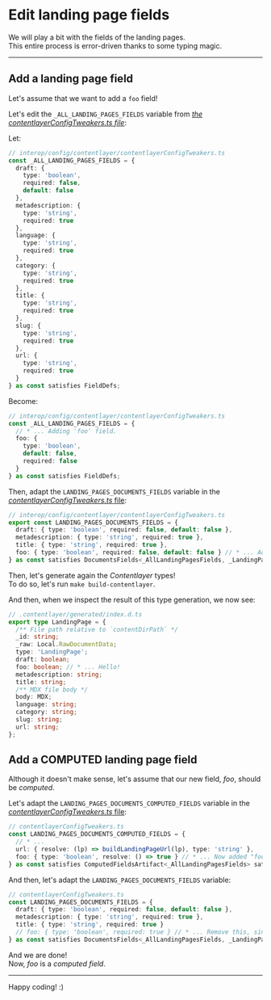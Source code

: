 # Edit landing page fields

We will play a bit with the fields of the landing pages.  
This entire process is error-driven thanks to some typing magic.

---

## Add a landing page field

Let's assume that we want to add a `foo` field!

Let's edit the `_ALL_LANDING_PAGES_FIELDS` variable from
[_the contentlayerConfigTweakers.ts file_](/interop/config/contentlayer/contentlayerConfigTweakers.ts):

Let:

```ts
// interop/config/contentlayer/contentlayerConfigTweakers.ts
const _ALL_LANDING_PAGES_FIELDS = {
  draft: {
    type: 'boolean',
    required: false,
    default: false
  },
  metadescription: {
    type: 'string',
    required: true
  },
  language: {
    type: 'string',
    required: true
  },
  category: {
    type: 'string',
    required: true
  },
  title: {
    type: 'string',
    required: true
  },
  slug: {
    type: 'string',
    required: true
  },
  url: {
    type: 'string',
    required: true
  }
} as const satisfies FieldDefs;
```

Become:

```ts
// interop/config/contentlayer/contentlayerConfigTweakers.ts
const _ALL_LANDING_PAGES_FIELDS = {
  // * ... Adding 'foo' field.
  foo: {
    type: 'boolean',
    default: false,
    required: false
  }
} as const satisfies FieldDefs;
```

Then, adapt the `LANDING_PAGES_DOCUMENTS_FIELDS` variable in the
[_contentlayerConfigTweakers.ts_ file](/interop/config/contentlayer/contentlayerConfigTweakers.ts):

```ts
// interop/config/contentlayer/contentlayerConfigTweakers.ts
export const LANDING_PAGES_DOCUMENTS_FIELDS = {
  draft: { type: 'boolean', required: false, default: false },
  metadescription: { type: 'string', required: true },
  title: { type: 'string', required: true },
  foo: { type: 'boolean', required: false, default: false } // * ... Added 'foo' field here too.
} as const satisfies DocumentsFields<_AllLandingPagesFields, _LandingPagesDocumentsComputedFieldsKeys>;
```

Then, let's generate again the _Contentlayer_ types!  
To do so, let's run `make build-contentlayer`.

And then, when we inspect the result of this type generation, we now see:

```ts
// .contentlayer/generated/index.d.ts
export type LandingPage = {
  /** File path relative to `contentDirPath` */
  _id: string;
  _raw: Local.RawDocumentData;
  type: 'LandingPage';
  draft: boolean;
  foo: boolean; // * ... Hello!
  metadescription: string;
  title: string;
  /** MDX file body */
  body: MDX;
  language: string;
  category: string;
  slug: string;
  url: string;
};
```

## Add a COMPUTED landing page field

Although it doesn't make sense, let's assume that our new field, _foo_, should be _computed_.

Let's adapt the `LANDING_PAGES_DOCUMENTS_COMPUTED_FIELDS` variable in the
[_contentlayerConfigTweakers.ts_ file](/interop/config/contentlayer/contentlayerConfigTweakers.ts):

```ts
// contentlayerConfigTweakers.ts
const LANDING_PAGES_DOCUMENTS_COMPUTED_FIELDS = {
  // * ...
  url: { resolve: (lp) => buildLandingPageUrl(lp), type: 'string' },
  foo: { type: 'boolean', resolve: () => true } // * ... Now added "foo" here, with a dummy computation function, just for the example
} as const satisfies ComputedFieldsArtifact<_AllLandingPagesFields> satisfies ComputedFields;
```

And then, let's adapt the `LANDING_PAGES_DOCUMENTS_FIELDS` variable:

```ts
// contentlayerConfigTweakers.ts
const LANDING_PAGES_DOCUMENTS_FIELDS = {
  draft: { type: 'boolean', required: false, default: false },
  metadescription: { type: 'string', required: true },
  title: { type: 'string', required: true }
  // foo: { type: 'boolean', required: true } // * ... Remove this, since it is now a computed field, and not "just" a field.
} as const satisfies DocumentsFields<_AllLandingPagesFields, _LandingPagesDocumentsComputedFieldsKeys>;
```

And we are done!  
Now, _foo_ is a _computed field_.

---

Happy coding! :)

